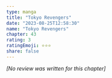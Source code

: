 ```yaml
---
type: manga
title: "Tokyo Revengers"
date: "2023-08-25T12:58:30"
name: "Tokyo Revengers"
chapter: 43
rating: 3
ratingEmoji: ⭐️⭐️⭐️
share: false
---
```


_[No review was written for this chapter]_
